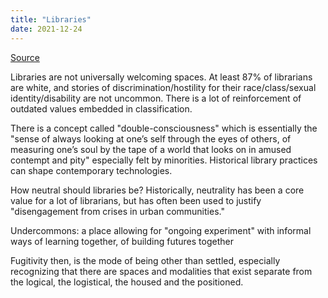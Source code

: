 ```yaml
---
title: "Libraries"
date: 2021-12-24
---
```


[Source](https://placesjournal.org/article/fugitive-libraries)

Libraries are not universally welcoming spaces. At least 87% of librarians are white, and stories of discrimination/hostility for their race/class/sexual identity/disability are not uncommon. There is a lot of reinforcement of outdated values embedded in classification.

There is a concept called "double-consciousness" which is essentially the "sense of always looking at one’s self through the eyes of others, of measuring one’s soul by the tape of a world that looks on in amused contempt and pity" especially felt by minorities. Historical library practices can shape contemporary technologies.

How neutral should libraries be? Historically, neutrality has been a core value for a lot of librarians, but has often been used to justify "disengagement from crises in urban communities."

Undercommons: a place allowing for "ongoing experiment" with informal ways of learning together, of building futures together

Fugitivity then, is the mode of being other than settled, especially recognizing that there are spaces and modalities that exist separate from the logical, the logistical, the housed and the positioned.